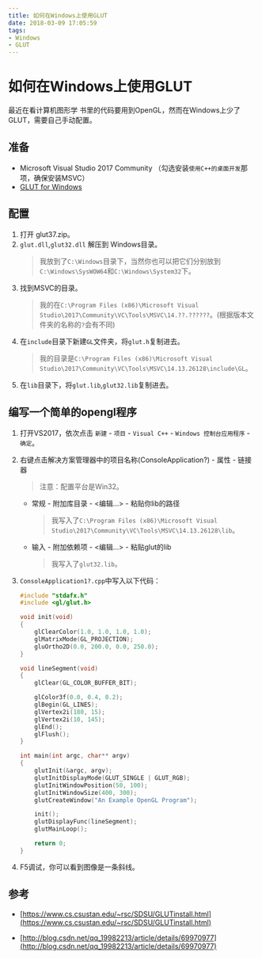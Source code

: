 ```yaml
---
title: 如何在Windows上使用GLUT
date: 2018-03-09 17:05:59
tags: 
- Windows
- GLUT
---
```


# 如何在Windows上使用GLUT

最近在看计算机图形学
书里的代码要用到OpenGL，然而在Windows上少了GLUT，需要自己手动配置。


<!--more-->


## 准备

* Microsoft Visual Studio 2017 Community （勾选安装`使用C++的桌面开发`那项，确保安装MSVC）
* [GLUT for Windows](https://www.opengl.org/resources/libraries/glut/glut37.zip)

## 配置

1. 打开 glut37.zip。
1. `glut.dll`,`glut32.dll` 解压到 Windows目录。
    > 我放到了`C:\Windows`目录下，当然你也可以把它们分别放到`C:\Windows\SysWOW64`和`C:\Windows\System32`下。
1. 找到MSVC的目录。
    > 我的在`C:\Program Files (x86)\Microsoft Visual Studio\2017\Community\VC\Tools\MSVC\14.??.??????`。(根据版本文件夹的名称的`?`会有不同)
1. 在`include`目录下新建`GL`文件夹，将`glut.h`复制进去。
    > 我的目录是`C:\Program Files (x86)\Microsoft Visual Studio\2017\Community\VC\Tools\MSVC\14.13.26128\include\GL`。
1. 在`lib`目录下，将`glut.lib`,`glut32.lib`复制进去。

## 编写一个简单的opengl程序

1. 打开VS2017，依次点击 `新建` - `项目` - `Visual C++` - `Windows 控制台应用程序` - `确定`。

1. 右键点击解决方案管理器中的项目名称(ConsoleApplication?) - 属性 - 链接器
    > 注意：配置平台是Win32。
    * 常规 - 附加库目录 - <编辑…> - 粘贴你lib的路径
        > 我写入了`C:\Program Files (x86)\Microsoft Visual Studio\2017\Community\VC\Tools\MSVC\14.13.26128\lib`。
    * 输入 - 附加依赖项 - <编辑…> - 粘贴glut的lib
        > 我写入了`glut32.lib`。

1. `ConsoleApplication1?.cpp`中写入以下代码：

    ```cxx
    #include "stdafx.h"
    #include <gl/glut.h>

    void init(void)
    {
        glClearColor(1.0, 1.0, 1.0, 1.0);
        glMatrixMode(GL_PROJECTION);
        gluOrtho2D(0.0, 200.0, 0.0, 250.0);
    }

    void lineSegment(void)
    {
        glClear(GL_COLOR_BUFFER_BIT);

        glColor3f(0.0, 0.4, 0.2);
        glBegin(GL_LINES);
        glVertex2i(180, 15);
        glVertex2i(10, 145);
        glEnd();
        glFlush();
    }

    int main(int argc, char** argv)
    {
        glutInit(&argc, argv);
        glutInitDisplayMode(GLUT_SINGLE | GLUT_RGB);
        glutInitWindowPosition(50, 100);
        glutInitWindowSize(400, 300);
        glutCreateWindow("An Example OpenGL Program");

        init();
        glutDisplayFunc(lineSegment);
        glutMainLoop();

        return 0;
    }
    ```

1. F5调试，你可以看到图像是一条斜线。

## 参考

* [https://www.cs.csustan.edu/~rsc/SDSU/GLUTinstall.html](https://www.cs.csustan.edu/~rsc/SDSU/GLUTinstall.html)

* [http://blog.csdn.net/qq_19982213/article/details/69970977](http://blog.csdn.net/qq_19982213/article/details/69970977)

